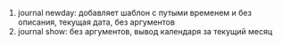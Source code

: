1) journal newday: добавляет шаблон с путыми временем и без описания, текущая дата, без аргументов
2) journal show: без аргументов, вывод календаря за текущий месяц